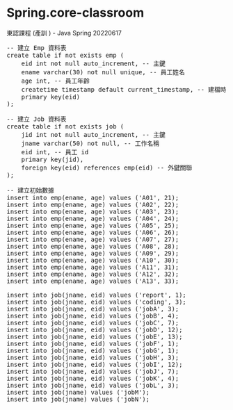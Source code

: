 # Spring.core-classroom
東認課程 (產訓 ) - Java Spring 20220617 
<pre>
-- 建立 Emp 資料表
create table if not exists emp (
	eid int not null auto_increment, -- 主鍵
	ename varchar(30) not null unique, -- 員工姓名
	age int, -- 員工年齡
	createtime timestamp default current_timestamp, -- 建檔時間
	primary key(eid)
);

-- 建立 Job 資料表
create table if not exists job (
	jid int not null auto_increment, -- 主鍵
	jname varchar(50) not null, -- 工作名稱
	eid int, -- 員工 id
	primary key(jid),
	foreign key(eid) references emp(eid) -- 外鍵關聯
);

-- 建立初始數據
insert into emp(ename, age) values ('A01', 21);
insert into emp(ename, age) values ('A02', 22);
insert into emp(ename, age) values ('A03', 23);
insert into emp(ename, age) values ('A04', 24);
insert into emp(ename, age) values ('A05', 25);
insert into emp(ename, age) values ('A06', 26);
insert into emp(ename, age) values ('A07', 27);
insert into emp(ename, age) values ('A08', 28);
insert into emp(ename, age) values ('A09', 29);
insert into emp(ename, age) values ('A10', 30);
insert into emp(ename, age) values ('A11', 31);
insert into emp(ename, age) values ('A12', 32);
insert into emp(ename, age) values ('A13', 33);

insert into job(jname, eid) values ('report', 1);
insert into job(jname, eid) values ('coding', 3);
insert into job(jname, eid) values ('jobA', 3);
insert into job(jname, eid) values ('jobB', 4);
insert into job(jname, eid) values ('jobC', 7);
insert into job(jname, eid) values ('jobD', 12);
insert into job(jname, eid) values ('jobE', 13);
insert into job(jname, eid) values ('jobF', 1);
insert into job(jname, eid) values ('jobG', 1);
insert into job(jname, eid) values ('jobH', 3);
insert into job(jname, eid) values ('jobI', 12);
insert into job(jname, eid) values ('jobJ', 7);
insert into job(jname, eid) values ('jobK', 4);
insert into job(jname, eid) values ('jobL', 3);
insert into job(jname) values ('jobM');
insert into job(jname) values ('jobN');

</pre>
